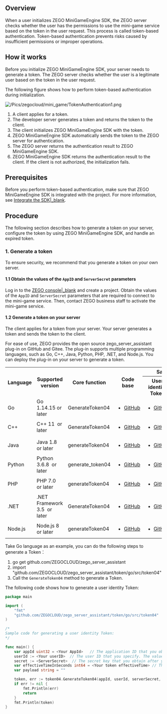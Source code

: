 
## Overview

When a user initializes ZEGO MiniGameEngine SDK, the ZEGO server checks whether the user has the permissions to use the mini-game service based on the token in the user request. This process is called token-based authentication. Token-based authentication prevents risks caused by insufficient permissions or improper operations.

## How it works

Before you initialize ZEGO MiniGameEngine SDK, your server needs to generate a token. The ZEGO server checks whether the user is a legitimate user based on the token in the user request.

The following figure shows how to perform token-based authentication during initialization.

![/Pics/zegocloud/mini_game/TokenAuthentication1.png](//doc.oa.zego.im/Pics/zegocloud/mini_game/TokenAuthentication1.png)

1. A client applies for a token.
2. The developer server generates a token and returns the token to the client.
3. The client initializes ZEGO MiniGameEngine SDK with the token.
4. ZEGO MiniGameEngine SDK automatically sends the token to the ZEGO server for authentication.
5. The ZEGO server returns the authentication result to ZEGO MiniGameEngine SDK.
6. ZEGO MiniGameEngine SDK returns the authentication result to the client. If the client is not authorized, the initialization fails.

## Prerequisites

Before you perform token-based authentication, make sure that ZEGO MiniGameEngine SDK is integrated with the project. For more information, see [Integrate the SDK\|_blank](!ZegoMiniGameEngine-Integrate_SDK).

## Procedure

The following section describes how to generate a token on your server, configure the token by using ZEGO MiniGameEngine SDK, and handle an expired token.

### 1. Generate a token

<div class="mk-warning">

To ensure security, we recommend that you generate a token on your own server.

</div>

#### 1.1 Obtain the values of the `AppID` and `ServerSecret` parameters

Log in to the [ZEGO console\|_blank](https://console.zegocloud.com) and create a project. Obtain the values of the `AppID` and `ServerSecret` parameters that are required to connect to the mini-game service. Then, contact ZEGO business staff to activate the mini-game service.

#### 1.2 Generate a token on your server

<div class="mk-hint">

The client applies for a token from your server. Your server generates a token and sends the token to the client.

</div>

For ease of use, ZEGO provides the open source zego_server_assistant plug-in on GitHub and Gitee. The plug-in supports multiple programming languages, such as Go, C++, Java, Python, PHP, .NET, and Node.js. You can deploy the plug-in on your server to generate a token.

<table>
  <colgroup>
    <col width="10%">
    <col width="20%">
    <col width="20%">
    <col width="20%">
    <col width="15%">
    <col width="15%">
  </colgroup>
  <tbody><tr>
    <th rowspan="2">Language</th>
    <th rowspan="2">Supported version</th>
    <th rowspan="2">Core function</th>
    <th rowspan="2">Code base</th>
    <th colspan="2">Sample code</th>
  </tr>
  <tr>
    <th>User identity Token</th>
    <th>User privilege Token</th>
  </tr>
  <tr>
    <td>Go</td>
    <td>Go 1.14.15 or later</td>
    <td>GenerateToken04</td>
    <td><ul><li><a target="_blank" href="https://github.com/ZEGOCLOUD/zego_server_assistant/blob/master/token/go/src/token04">GitHub</a></li></ul></td>
    <td><ul><li><a target="_blank" href="https://github.com/ZEGOCLOUD/zego_server_assistant/blob/master/token/go/sample/sample-base.go">GitHub</a></li></ul></td>
    <td><ul><li><a target="_blank" href="https://github.com/ZEGOCLOUD/zego_server_assistant/blob/master/token/go/sample/sample-for-rtcroom.go">GitHub</a></li></ul></td>
  </tr>
  <tr>
    <td>C++</td>
    <td>C++ 11&nbsp; or later</td>
    <td>GenerateToken04</td>
    <td><ul><li><a target="_blank" href="https://github.com/ZEGOCLOUD/zego_server_assistant/blob/master/token/c%2B%2B">GitHub</a></li></ul></td>
    <td colspan="2"><ul><li><a target="_blank" href="https://github.com/ZEGOCLOUD/zego_server_assistant/blob/master/token/c%2B%2B/sample/demo/main.cc">GitHub</a></li></ul></td>
  </tr>
  <tr>
    <td>Java</td>
    <td>Java 1.8&nbsp; or later</td>
    <td>generateToken04</td>
    <td><ul><li><a target="_blank" href="https://github.com/ZEGOCLOUD/zego_server_assistant/blob/master/token/java/token04">GitHub</a></li></ul></td>
    <td><ul><li><a target="_blank" href="https://github.com/ZEGOCLOUD/zego_server_assistant/blob/master/token/java/token04/src/im/zego/serverassistant/sample/Token04SampleBase.java">GitHub</a></li></ul></td>
    <td><ul><li><a target="_blank" href="https://github.com/ZEGOCLOUD/zego_server_assistant/blob/master/token/java/token04/src/im/zego/serverassistant/sample/Token04SampleForRtcRoom.java">GitHub</a></li></ul></td>
  </tr>
  <tr>
    <td>Python</td>
    <td>Python 3.6.8&nbsp; or later</td>
    <td>generate_token04</td>
    <td><ul><li><a target="_blank" href="https://github.com/ZEGOCLOUD/zego_server_assistant/blob/master/token/python/token04">GitHub</a></li></ul></td>
    <td><ul><li><a target="_blank" href="https://github.com/ZEGOCLOUD/zego_server_assistant/blob/master/token/python/token04/test/base_sample.py">GitHub</a></li></ul></td>
    <td><ul><li><a target="_blank" href="https://github.com/ZEGOCLOUD/zego_server_assistant/blob/master/token/python/token04/test/rtcroom_sample.py">GitHub</a></li></ul></td>
  </tr>
  <tr>
    <td>PHP</td>
    <td>PHP 7.0&nbsp; or later</td>
    <td>generateToken04</td>
    <td><ul><li><a target="_blank" href="https://github.com/ZEGOCLOUD/zego_server_assistant/blob/master/token/php/token04">GitHub</a></li></ul></td>
    <td><ul><li><a target="_blank" href="https://github.com/ZEGOCLOUD/zego_server_assistant/blob/master/token/php/token04/test/test.php">GitHub</a></li></ul></td>
    <td><ul><li><a target="_blank" href="https://github.com/ZEGOCLOUD/zego_server_assistant/blob/master/token/php/token04/test/testForRtcRoom.php">GitHub</a></li></ul></td>
  </tr>
  <tr>
    <td>.NET</td>
    <td>.NET Framework 3.5&nbsp; or later</td>
    <td>GenerateToken04</td>
    <td><ul><li><a target="_blank" href="https://github.com/ZEGOCLOUD/zego_server_assistant/blob/master/token/.net">GitHub</a></li></ul></td>
    <td colspan="2"><ul><li><a target="_blank" href="https://github.com/ZEGOCLOUD/zego_server_assistant/blob/master/token/.net/demo/WindowsFormsApp1/Form1.cs">GitHub</a></li></ul></td>
  </tr>
  <tr>
    <td>Node.js</td>
    <td>Node.js 8&nbsp; or later</td>
    <td>generateToken04</td>
    <td><ul><li><a target="_blank" href="https://github.com/ZEGOCLOUD/zego_server_assistant/blob/master/token/nodejs">GitHub</a></li></ul></td>
    <td><ul><li><a target="_blank" href="https://github.com/ZEGOCLOUD/zego_server_assistant/blob/master/token/nodejs/sample/sample-base.js">GitHub</a></li></ul></td>
    <td><ul><li><a target="_blank" href="https://github.com/ZEGOCLOUD/zego_server_assistant/blob/master/token/nodejs/sample/sample-rtc-room.js">GitHub</a></li></ul></td>
  </tr>
</tbody></table>


Take Go language as an example, you can do the following steps to generate a Token：

1. go get github.com/ZEGOCLOUD/zego_server_assistant
2. import "github.com/ZEGOCLOUD/zego_server_assistant/token/go/src/token04"
3. Call the `GenerateToken04` method to generate a Token.

The following code shows how to generate a user identity Token:


```go
package main

import (
    "fmt"
    "github.com/ZEGOCLOUD/zego_server_assistant/token/go/src/token04"
)

/*
Sample code for generating a user identity Token: 
*/

func main() {
    var appId uint32 = <Your AppId>   // The application ID that you obtain after you create a project in the ZEGO console. The value is of the UINT32 type.
    userId := <Your userID>  // The user ID that you specify. The value is of the STRING type.
    secret := <ServerSecret>  // The secret key that you obtain after you create a project in the ZEGO console. The value is a string of 32 bytes.
    var effectiveTimeInSeconds int64 = <Your token effectiveTime> // The validity period of the token. The value is of the INT64 type. Unit: seconds.
    var payload string = ""

    token, err := token04.GenerateToken04(appId, userId, serverSecret, effectiveTimeInSeconds, payload)
    if err != nil {
        fmt.Println(err)
        return
    }
    fmt.Println(token)
}
```






